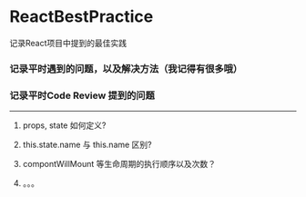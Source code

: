 # ReactBestPractice
记录React项目中提到的最佳实践

### 记录平时遇到的问题，以及解决方法（我记得有很多哦）

### 记录平时Code Review 提到的问题

----------------------------------------
1. props, state 如何定义?

2. this.state.name 与 this.name 区别?

3. compontWillMount 等生命周期的执行顺序以及次数？

4. 。。。

